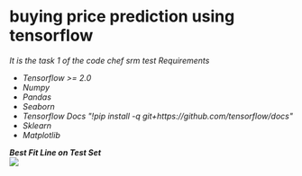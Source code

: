 # buying  price prediction using tensorflow
<i>It is the task 1 of the code chef srm test<i>
<i>Requirements</i>
<ul>
  <li>Tensorflow >= 2.0</li>
  <li>Numpy</li>
  <li>Pandas</li>
  <li>Seaborn</li>
  <li>Tensorflow Docs "!pip install -q git+https://github.com/tensorflow/docs"</li>
  <li>Sklearn</li>
  <li>Matplotlib</li>
</ul>
  <div>
    <b><i>Best Fit Line on Test Set</i></b>
  </div>
<img src="https://github.com/saicooldude/codechefsrm_RA1811027010070/blob/master/bestfitline.png?raw=true">
